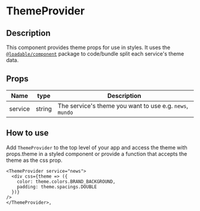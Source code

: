 # ThemeProvider

## Description

This component provides theme props for use in styles. It uses the [`@loadable/component`](https://loadable-components.com/) package to code/bundle split each service's theme data.

## Props

| Name    | type   | Description                                              |
| ------- | ------ | -------------------------------------------------------- |
| service | string | The service's theme you want to use e.g. `news`, `mundo` |

## How to use

Add `ThemeProvider` to the top level of your app and access the theme with props.theme in a styled component or provide a function that accepts the theme as the css prop.

```tsx
<ThemeProvider service="news">
  <div css={theme => ({
    color: theme.colors.BRAND_BACKGROUND,
    padding: theme.spacings.DOUBLE
  })}
/>
</ThemeProvider>,
```
